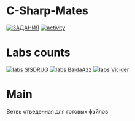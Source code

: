 # C-Sharp-Mates

  [![ЗАДАНИЯ](https://img.shields.io/static/v1?label=Google-Disk&message=%D0%97%D0%90%D0%94%D0%90%D0%9D%D0%98%D0%AF&color=red&logo=googledrive&style=for-the-badge&labelColor=black)](https://drive.google.com/drive/folders/1bTGHMJL_rzdqGpvZA9p3ML4ZnKatgnyP)
  [![activity](https://img.shields.io/github/commit-activity/w/SISDRUG/C-Sharp-Mates?style=for-the-badge&logo=C-sharp&logoColor=red&labelColor=black)](https://github.com/SISDRUG/C-Sharp-Mates/commits/main)

# Labs counts
  [![labs SISDRUG](https://img.shields.io/github/directory-file-count/BaldaAzz/Python_labs/Denchik??color=blue&labelColor=black&label=Denchik&logo=C-sharp&logoColor=red&style=for-the-badge)](https://github.com/SISDRUG/C-Sharp-Mates/tree/main/SISDRUG)
  [![labs BaldaAzz](https://img.shields.io/github/directory-file-count/BaldaAzz/Python_labs/Dmitriy??color=blue&labelColor=black&label=Dimchik&logo=C-sharp&logoColor=red&style=for-the-badge)](https://github.com/SISDRUG/C-Sharp-Mates/tree/main/BaldaAzz) 
  [![labs Vicider](https://img.shields.io/github/directory-file-count/BaldaAzz/Python_labs/Ruslan??color=blue&labelColor=black&label=Ruslanchik&logo=C-sharp&logoColor=red&style=for-the-badge)](https://github.com/SISDRUG/C-Sharp-Mates/tree/main/Vicider)

# Main 
  Ветвь отведенная для готовых файлов
